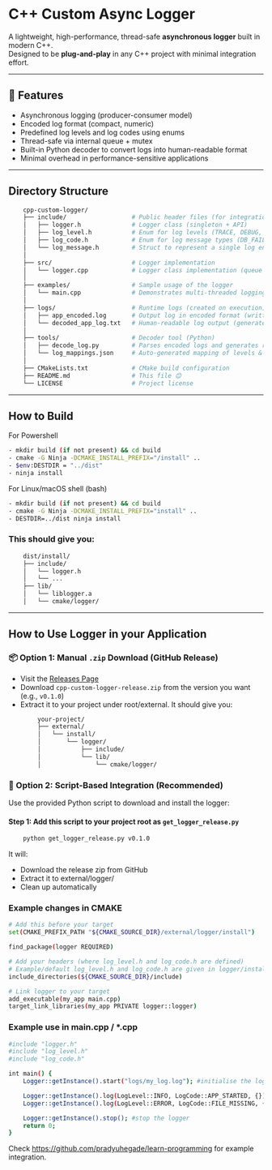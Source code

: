# C++ Custom Async Logger
A lightweight, high-performance, thread-safe **asynchronous logger** built in modern C++.  
Designed to be **plug-and-play** in any C++ project with minimal integration effort.

---

## 🚀 Features
- Asynchronous logging (producer-consumer model)
- Encoded log format (compact, numeric)
- Predefined log levels and log codes using enums
- Thread-safe via internal queue + mutex
- Built-in Python decoder to convert logs into human-readable format
- Minimal overhead in performance-sensitive applications

---

## Directory Structure
```bash
    cpp-custom-logger/
    ├── include/                  # Public header files (for integration)
    │   ├── logger.h              # Logger class (singleton + API)
    │   ├── log_level.h           # Enum for log levels (TRACE, DEBUG, etc.)
    │   ├── log_code.h            # Enum for log message types (DB_FAIL, LOGIN, etc.)
    │   └── log_message.h         # Struct to represent a single log entry
    │
    ├── src/                      # Logger implementation
    │   └── logger.cpp            # Logger class implementation (queue + worker thread)
    │
    ├── examples/                 # Sample usage of the logger
    │   └── main.cpp              # Demonstrates multi-threaded logging
    │
    ├── logs/                     # Runtime logs (created on execution)
    │   ├── app_encoded.log       # Output log in encoded format (written by logger)
    │   └── decoded_app_log.txt   # Human-readable log output (generated by decoder)
    │
    ├── tools/                    # Decoder tool (Python)
    │   ├── decode_log.py         # Parses encoded logs and generates readable output
    │   └── log_mappings.json     # Auto-generated mapping of levels & codes
    │
    ├── CMakeLists.txt            # CMake build configuration
    ├── README.md                 # This file 😊
    └── LICENSE                   # Project license
```

---

## How to Build
For Powershell
```bash
- mkdir build (if not present) && cd build
- cmake -G Ninja -DCMAKE_INSTALL_PREFIX="/install" ..
- $env:DESTDIR = "../dist"
- ninja install
```

For Linux/macOS shell (bash)
```bash
- mkdir build (if not present) && cd build
- cmake -G Ninja -DCMAKE_INSTALL_PREFIX="install" ..
- DESTDIR=../dist ninja install  
```

### This should give you:
```bash
    dist/install/
    ├── include/
    │   └── logger.h
    │   └── ...
    ├── lib/
    │   └── liblogger.a
    │   └── cmake/logger/
```

---

## How to Use Logger in your Application

### 📦 Option 1: Manual `.zip` Download (GitHub Release)
- Visit the [Releases Page](https://github.com/pradyuhegade/custom-logger/releases)
- Download `cpp-custom-logger-release.zip` from the version you want (e.g., `v0.1.0`)
- Extract it to your project under root/external. It should give you:

```bash
        your-project/
        ├── external/
        │   └── install/
        │       └── logger/
        │           ├── include/
        │           └── lib/
        │               └── cmake/logger/
```

### 🤖 Option 2: Script-Based Integration (Recommended)
Use the provided Python script to download and install the logger:

#### Step 1: Add this script to your project root as `get_logger_release.py`
```bash
    python get_logger_release.py v0.1.0
```

It will:
- Download the release zip from GitHub
- Extract it to external/logger/
- Clean up automatically

### Example changes in CMAKE
```bash
# Add this before your target
set(CMAKE_PREFIX_PATH "${CMAKE_SOURCE_DIR}/external/logger/install")

find_package(logger REQUIRED)

# Add your headers (where log_level.h and log_code.h are defined)
# Example/default log_level.h and log_code.h are given in logger/install/include
include_directories(${CMAKE_SOURCE_DIR}/include)

# Link logger to your target
add_executable(my_app main.cpp)
target_link_libraries(my_app PRIVATE logger::logger)
```

### Example use in main.cpp / *.cpp
```bash
#include "logger.h"
#include "log_level.h"
#include "log_code.h"

int main() {
    Logger::getInstance().start("logs/my_log.log"); #initialise the logger always at the start of program

    Logger::getInstance().log(LogLevel::INFO, LogCode::APP_STARTED, {});  #example log
    Logger::getInstance().log(LogLevel::ERROR, LogCode::FILE_MISSING, {404}); #example log

    Logger::getInstance().stop(); #stop the logger
    return 0;
}
```
Check https://github.com/pradyuhegade/learn-programming for example integration.